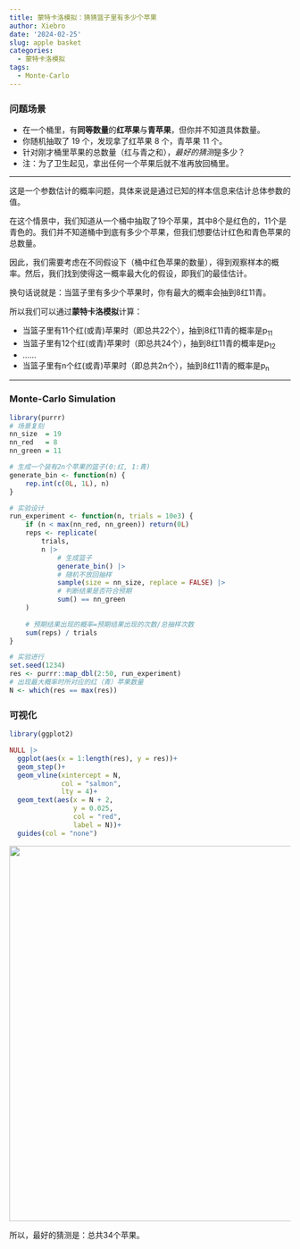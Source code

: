 ```yaml
---
title: 蒙特卡洛模拟：猜猜篮子里有多少个苹果
author: Xiebro
date: '2024-02-25'
slug: apple basket
categories:
  - 蒙特卡洛模拟
tags:
  - Monte-Carlo
---
```



### 问题场景
- 在一个桶里，有**同等数量**的**红苹果**与**青苹果**，但你并不知道具体数量。
- 你随机抽取了 19 个，发现拿了红苹果 8 个，青苹果 11 个。 
- 针对刚才桶里苹果的总数量（红与青之和），*最好的猜测*是多少？
- 注：为了卫生起见，拿出任何一个苹果后就不准再放回桶里。  
  
---

这是一个参数估计的概率问题，具体来说是通过已知的样本信息来估计总体参数的值。  

在这个情景中，我们知道从一个桶中抽取了19个苹果，其中8个是红色的，11个是青色的。我们并不知道桶中到底有多少个苹果，但我们想要估计红色和青色苹果的总数量。  

因此，我们需要考虑在不同假设下（桶中红色苹果的数量），得到观察样本的概率。然后，我们找到使得这一概率最大化的假设，即我们的最佳估计。  

换句话说就是：当篮子里有多少个苹果时，你有最大的概率会抽到8红11青。  

所以我们可以通过**蒙特卡洛模拟**计算：  

- 当篮子里有11个红(或青)苹果时（即总共22个），抽到8红11青的概率是p<sub>11</sub>
- 当篮子里有12个红(或青)苹果时（即总共24个），抽到8红11青的概率是p<sub>12</sub>
- ......
- 当篮子里有n个红(或青)苹果时（即总共2n个），抽到8红11青的概率是p<sub>n</sub>

---

### Monte-Carlo Simulation

```r
library(purrr)
# 场景复刻
nn_size  = 19
nn_red   = 8 
nn_green = 11

# 生成一个装有2n个苹果的篮子(0:红, 1:青)
generate_bin <- function(n) {
    rep.int(c(0L, 1L), n)
}

# 实验设计
run_experiment <- function(n, trials = 10e3) {
    if (n < max(nn_red, nn_green)) return(0L)
    reps <- replicate(
        trials,
        n |>
            # 生成篮子
            generate_bin() |> 
            # 随机不放回抽样
            sample(size = nn_size, replace = FALSE) |> 
            # 判断结果是否符合预期
            sum() == nn_green 
    )
    
    # 预期结果出现的概率=预期结果出现的次数/总抽样次数
    sum(reps) / trials
}

# 实验进行
set.seed(1234)
res <- purrr::map_dbl(2:50, run_experiment)
# 出现最大概率时所对应的红（青）苹果数量
N <- which(res == max(res)) 
```

### 可视化


```r
library(ggplot2)

NULL |>
  ggplot(aes(x = 1:length(res), y = res))+
  geom_step()+
  geom_vline(xintercept = N,
             col = "salmon",
             lty = 4)+
  geom_text(aes(x = N + 2,
                y = 0.025,
                col = "red",
                label = N))+
  guides(col = "none")
```

<img src="{{< blogdown/postref >}}index.en_files/figure-html/unnamed-chunk-2-1.png" width="672" />

所以，最好的猜测是：总共34个苹果。



